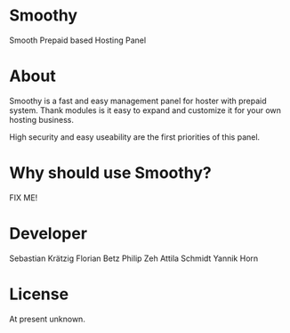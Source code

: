 Smoothy
=======
Smooth Prepaid based Hosting Panel

About
=======
Smoothy is a fast and easy management panel for hoster with prepaid system. Thank modules is it easy to expand and customize it for your own hosting business.

High security and easy useability are the first priorities of this panel.

Why should use Smoothy?
=======
FIX ME!

Developer
=======
Sebastian Krätzig
Florian Betz
Philip Zeh
Attila Schmidt
Yannik Horn

License
=======
At present unknown.
